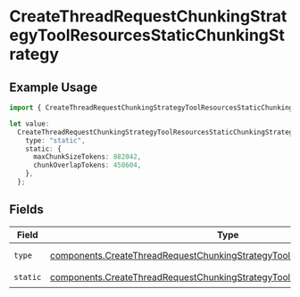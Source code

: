 # CreateThreadRequestChunkingStrategyToolResourcesStaticChunkingStrategy

## Example Usage

```typescript
import { CreateThreadRequestChunkingStrategyToolResourcesStaticChunkingStrategy } from "argot-open-ai/models/components";

let value:
  CreateThreadRequestChunkingStrategyToolResourcesStaticChunkingStrategy = {
    type: "static",
    static: {
      maxChunkSizeTokens: 882042,
      chunkOverlapTokens: 458604,
    },
  };
```

## Fields

| Field                                                                                                                                                                    | Type                                                                                                                                                                     | Required                                                                                                                                                                 | Description                                                                                                                                                              |
| ------------------------------------------------------------------------------------------------------------------------------------------------------------------------ | ------------------------------------------------------------------------------------------------------------------------------------------------------------------------ | ------------------------------------------------------------------------------------------------------------------------------------------------------------------------ | ------------------------------------------------------------------------------------------------------------------------------------------------------------------------ |
| `type`                                                                                                                                                                   | [components.CreateThreadRequestChunkingStrategyToolResourcesFileSearch2Type](../../models/components/createthreadrequestchunkingstrategytoolresourcesfilesearch2type.md) | :heavy_check_mark:                                                                                                                                                       | Always `static`.                                                                                                                                                         |
| `static`                                                                                                                                                                 | [components.CreateThreadRequestChunkingStrategyToolResourcesStatic](../../models/components/createthreadrequestchunkingstrategytoolresourcesstatic.md)                   | :heavy_check_mark:                                                                                                                                                       | N/A                                                                                                                                                                      |